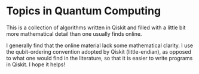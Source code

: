 # Topics in Quantum Computing

This is a collection of algorithms written in Qiskit and filled with
a little bit more mathematical detail than one usually finds online.

I generally find that the online material lack some mathematical clarity. 
I use the qubit-ordering convention adopted by Qiskit (little-endian), as opposed to what one would find in the literature, so that it is easier to write programs in Qiskit. I hope it helps!

```{tableofcontents}
```
